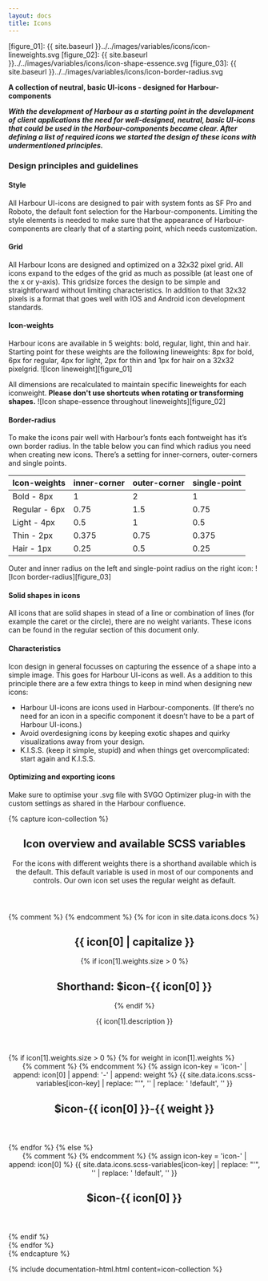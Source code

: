 ```yaml
---
layout: docs
title: Icons
---
```


[figure_01]: {{ site.baseurl }}../../images/variables/icons/icon-lineweights.svg
[figure_02]: {{ site.baseurl }}../../images/variables/icons/icon-shape-essence.svg
[figure_03]: {{ site.baseurl }}../../images/variables/icons/icon-border-radius.svg

**A collection of neutral, basic UI-icons - designed for Harbour-components**

_**With the development of Harbour as a starting point in the development of client applications the need for  well-designed, neutral, basic UI-icons that could be used in the Harbour-components became clear. After defining a list of required icons we started the design of these icons with undermentioned principles.**_



### Design principles and guidelines

#### Style

All Harbour UI-icons are designed to pair with system fonts as SF Pro and Roboto, the default font selection for the Harbour-components. Limiting the style elements is needed to make sure that the appearance of Harbour-components are clearly that of a starting point, which needs customization.

#### Grid

All Harbour Icons are designed and optimized on a 32x32 pixel grid. All icons expand to the edges of the grid as much as possible (at least one of the x or y-axis). This gridsize forces the design to be simple and straightforward without limiting characteristics. In addition to that 32x32 pixels is a format that goes well with IOS and Android icon development standards.

#### Icon-weights

Harbour icons are available in 5 weights: bold, regular, light, thin and hair. Starting point for these weights are the following lineweights: 8px for bold, 6px for regular, 4px for light, 2px for thin and 1px for hair on a 32x32 pixelgrid.
![Icon lineweight][figure_01]

All dimensions are recalculated to maintain specific lineweights for each iconweight. **Please don't use shortcuts when rotating or transforming shapes.**
![Icon shape-essence throughout lineweights][figure_02]

#### Border-radius

To make the icons pair well with Harbour’s fonts each fontweight has it’s own border radius. In the table below you can find which radius you need when creating new icons. There’s a setting for inner-corners, outer-corners and single points.

| Icon-weights | inner-corner | outer-corner | single-point |
|-------|--------|---------|---------|
| Bold - 8px | 1 | 2 | 1 |
| Regular - 6px | 0.75 | 1.5 | 0.75 |
| Light - 4px | 0.5 | 1 | 0.5 |
| Thin - 2px | 0.375 | 0.75 | 0.375 |
| Hair - 1px | 0.25 | 0.5 | 0.25 |

Outer and inner radius on the left and single-point radius on the right icon:
![Icon border-radius][figure_03]

#### Solid shapes in icons

All icons that are solid shapes in stead of a line or combination of lines (for example the caret or the circle), there are no weight variants. These icons can be found in the regular section of this document only. 

#### Characteristics

Icon design in general focusses on capturing the essence of a shape into a simple image. This goes for Harbour UI-icons as well. As a addition to this principle there are a few extra things to keep in mind when designing new icons:

- Harbour UI-icons are icons used in Harbour-components. (If there’s no need for an icon in a specific 	component it doesn’t have to be a part of Harbour UI-icons.)
- Avoid overdesigning icons by keeping exotic shapes and quirky visualizations away from your design.
- K.I.S.S. (keep it simple, stupid) and when things get overcomplicated: start again and K.I.S.S. 

#### Optimizing and exporting icons

Make sure to optimise your .svg file with SVGO Optimizer plug-in with the custom settings as shared in the Harbour confluence.

{% capture icon-collection %}
<section class="layout">
	<div class="layout__section">
		<header class="heading-group">
			<h1 class="heading-group__headline">
				Icon overview and available SCSS variables
			</h1>
			<p class="headings-group__supporting-text">
				For the icons with different weights there is a shorthand available which is the default. This default variable is used in most of our components and controls. Our own icon set uses the regular weight as default.
			</p>
		</header>
	</div>
	{% comment %}
		<!-- Loop over all icons in the _data/icons/docs.json file. icon[0] stand for the key (e.g. 'arrow-down') and icon[1] contains the value; the description and the weights array.  -->
	{% endcomment %}
	{% for icon in site.data.icons.docs %}
		<div class="layout__section">
			<div class="layout__section">
				<header class="heading-group">
					<h1 class="heading-group__title">
						{{ icon[0] | capitalize }}
					</h1>
					{% if icon[1].weights.size > 0 %}
						<h2 class="heading-group__underline">
							Shorthand: <span class="heading-group__emphasis">$icon-{{ icon[0] }}</span>
						</h2>
					{% endif %}
					<p class="heading-group__supporting-text">
						{{ icon[1].description }}
					</p>
				</header>
			</div>
			<div class="layout__section layout__section--spaced-60 layout__section--colored">
				<div class="layout__inner layout__inner--padded-80">
					<div class="collection collection--grid-one-whole-till-one-third">
						{% if icon[1].weights.size > 0 %}
							{% for weight in icon[1].weights %}
								<div class="collection__item">
									<div class="card card--90">
										<div class="card__actions">
											<div class="card__primary-action">
												<header class="card__header">
													<div class="card__icon">
														{% comment %}
															<!-- Generate icon key to get the values from the scss-variables.json. Then select the right icon and strip single quotes and SCSS !default flag to get the original SVG. -->
														{% endcomment %}
														{% assign icon-key = 'icon-' | append: icon[0] | append: '-' | append: weight %}
														{{ site.data.icons.scss-variables[icon-key] | replace: "'", '' | replace: ' !default', '' }}
													</div>
													<div class="card__heading-group">
														<h1 class="card__title">
															$icon-{{ icon[0] }}-{{ weight }}
														</h1>
													</div>
												</header>
											</div>
										</div>
									</div>
								</div>
							{% endfor %}
						{% else  %}
							<div class="collection__item">
								<div class="card card--90">
									<div class="card__actions">
										<div class="card__primary-action">
											<header class="card__header">
												<div class="card__icon">
													{% comment %}
														<!-- Generate icon key to get the values from the scss-variables.json. Then select the right icon and strip single quotes and SCSS !default flag to get the original SVG. -->
													{% endcomment %}
													{% assign icon-key = 'icon-' | append: icon[0] %}
													{{ site.data.icons.scss-variables[icon-key] | replace: "'", '' | replace: ' !default', '' }}
												</div>
												<div class="card__heading-group">
													<h1 class="card__title">
														$icon-{{ icon[0] }}
													</h1>
												</div>
											</header>
										</div>
									</div>
								</div>
							</div>
						{% endif %}
					</div>
				</div>
			</div>
		</div>
	{% endfor %}
</section>
{% endcapture %}

{% include documentation-html.html
	content=icon-collection
%}